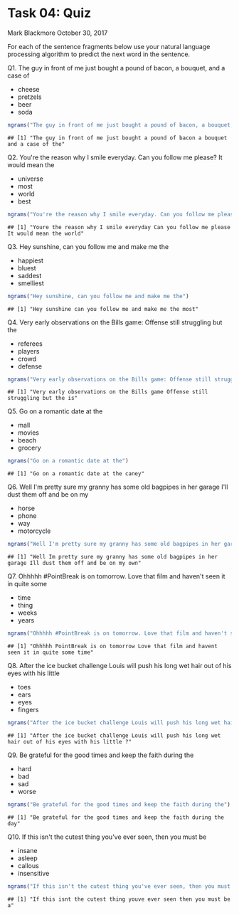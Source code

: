 Task 04: Quiz
================
Mark Blackmore
October 30, 2017

For each of the sentence fragments below use your natural language processing algorithm to predict the next word in the sentence.

Q1. The guy in front of me just bought a pound of bacon, a bouquet, and a case of

-   cheese
-   pretzels
-   beer
-   soda

``` r
ngrams("The guy in front of me just bought a pound of bacon, a bouquet, and a case of")  
```

    ## [1] "The guy in front of me just bought a pound of bacon a bouquet and a case of the"

Q2. You're the reason why I smile everyday. Can you follow me please? It would mean the

-   universe
-   most
-   world
-   best

``` r
ngrams("You're the reason why I smile everyday. Can you follow me please? It would mean the")  
```

    ## [1] "Youre the reason why I smile everyday Can you follow me please It would mean the world"

Q3. Hey sunshine, can you follow me and make me the

-   happiest
-   bluest
-   saddest
-   smelliest

``` r
ngrams("Hey sunshine, can you follow me and make me the")  
```

    ## [1] "Hey sunshine can you follow me and make me the most"

Q4. Very early observations on the Bills game: Offense still struggling but the

-   referees
-   players
-   crowd
-   defense

``` r
ngrams("Very early observations on the Bills game: Offense still struggling but the") 
```

    ## [1] "Very early observations on the Bills game Offense still struggling but the is"

Q5. Go on a romantic date at the

-   mall
-   movies
-   beach
-   grocery

``` r
ngrams("Go on a romantic date at the") 
```

    ## [1] "Go on a romantic date at the caney"

Q6. Well I'm pretty sure my granny has some old bagpipes in her garage I'll dust them off and be on my

-   horse
-   phone
-   way
-   motorcycle

``` r
ngrams("Well I'm pretty sure my granny has some old bagpipes in her garage I'll dust them off and be on my") 
```

    ## [1] "Well Im pretty sure my granny has some old bagpipes in her garage Ill dust them off and be on my own"

Q7. Ohhhhh \#PointBreak is on tomorrow. Love that film and haven't seen it in quite some

-   time
-   thing
-   weeks
-   years

``` r
ngrams("Ohhhhh #PointBreak is on tomorrow. Love that film and haven't seen it in quite some") 
```

    ## [1] "Ohhhhh PointBreak is on tomorrow Love that film and havent seen it in quite some time"

Q8. After the ice bucket challenge Louis will push his long wet hair out of his eyes with his little

-   toes
-   ears
-   eyes
-   fingers

``` r
ngrams("After the ice bucket challenge Louis will push his long wet hair out of his eyes with his little") 
```

    ## [1] "After the ice bucket challenge Louis will push his long wet hair out of his eyes with his little ?"

Q9. Be grateful for the good times and keep the faith during the

-   hard
-   bad
-   sad
-   worse

``` r
ngrams("Be grateful for the good times and keep the faith during the") 
```

    ## [1] "Be grateful for the good times and keep the faith during the day"

Q10. If this isn't the cutest thing you've ever seen, then you must be

-   insane
-   asleep
-   callous
-   insensitive

``` r
ngrams("If this isn't the cutest thing you've ever seen, then you must be") 
```

    ## [1] "If this isnt the cutest thing youve ever seen then you must be a"
